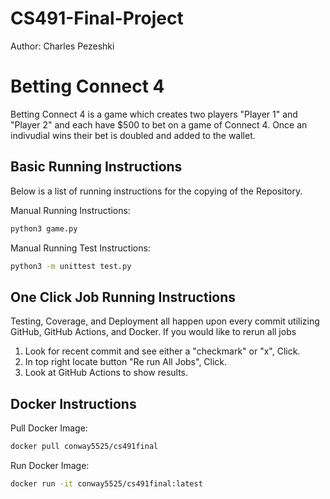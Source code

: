 # CS491-Final-Project
Author: Charles Pezeshki
# Betting Connect 4

Betting Connect 4 is a game which creates two players "Player 1" and "Player 2" and each have $500 to bet on a game of Connect 4. Once an indivudial wins their bet is doubled and added to the wallet.

## Basic Running Instructions

Below is a list of running instructions for the copying of the Repository.

Manual Running Instructions:
```bash
python3 game.py
```
Manual Running Test Instructions:
```bash
python3 -m unittest test.py
```

## One Click Job Running Instructions

Testing, Coverage, and Deployment all happen upon every commit utilizing GitHub, GitHub Actions, and Docker.
If you would like to rerun all jobs
1. Look for recent commit and see either a "checkmark" or "x", Click.
2. In top right locate button "Re run All Jobs", Click.
3. Look at GitHub Actions to show results.

## Docker Instructions

Pull Docker Image:
```bash
docker pull conway5525/cs491final 
```
Run Docker Image:
```bash
docker run -it conway5525/cs491final:latest
```
